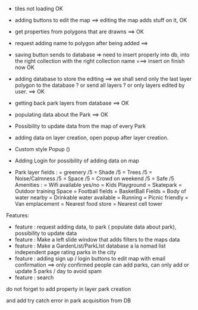 - tiles not loading  OK 
- adding buttons to edit the map ==> editing the map adds stuff on it, OK 
- get properties from polygons that are drawns ==> OK 
- request adding name to polygon after being added ==> 
- saving button sends to database => need to insert properly into db, into the right collection with the right collection name ===> insert on finish now OK
- adding database to store the editing ==> we shall send only the last layer polygon to the database ? or send all layers ? or only layers edited  by user. ==> OK 
- getting back park layers from database ==> OK 
- populating data about the Park ==> OK 
- Possibility to update data from the map of every Park
- adding data on layer creation, open popup after layer creation.
- Custom style Popup ()
- Adding Login for possibility of adding data on map

- Park layer fields :
    = greenery /5
    = Shade /5
    = Trees /5 
    = Noise/Calmness /5
    = Space /5
    = Crowd on weekend /5
    = Safe /5
    Amenities : 
    = Wifi available yes/no
    = Kids Playground
    = Skatepark
    = Outdoor training Space
    = Football fields
    = BasketBall Fields
    = Body of water nearby
    = Drinkable water available
    = Running 
    = Picnic friendly
    = Van emplacement
    = Nearest food store
    = Nearest cell tower
     
Features: 
- feature : request adding data, to park ( populate data about park), possibility to update data
- feature : Make a left slide window that adds filters to the maps data
- feature : Make a GardenList/ParkLIst database a la nomad list independent page rating parks in the city
- feature : adding sign up / login buttons to edit map with email confirmation ==> only confirmed people can add parks, can only add or update 5 parks / day to avoid spam
- feature : search

do not forget to add property in layer park creation

and add try catch error in park acquisition from DB
